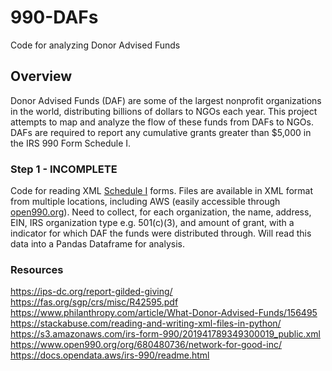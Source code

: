 # 990-DAFs
Code for analyzing Donor Advised Funds 

## Overview

Donor Advised Funds (DAF) are some of the largest nonprofit organizations in the world, distributing billions of dollars to NGOs each year. This project attempts to map and analyze the flow of these funds from DAFs to NGOs. DAFs are required to report any cumulative grants greater than $5,000 in the IRS 990 Form Schedule I. 


### Step 1 - INCOMPLETE

Code for reading XML [Schedule I](https://www.irs.gov/pub/irs-pdf/f990si.pdf) forms. Files are available in XML format from multiple locations, including AWS (easily accessible through [open990.org](https://www.open990.org/org/680480736/network-for-good-inc/)). Need to collect, for each organization, the name, address, EIN, IRS organization type e.g. 501(c)(3), and amount of grant, with a indicator for which DAF the funds were distributed through. Will read this data into a Pandas Dataframe for analysis. 



### Resources

https://ips-dc.org/report-gilded-giving/
https://fas.org/sgp/crs/misc/R42595.pdf
https://www.philanthropy.com/article/What-Donor-Advised-Funds/156495
https://stackabuse.com/reading-and-writing-xml-files-in-python/
https://s3.amazonaws.com/irs-form-990/201941789349300019_public.xml
https://www.open990.org/org/680480736/network-for-good-inc/
https://docs.opendata.aws/irs-990/readme.html